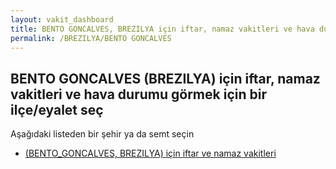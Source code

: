 ```yaml
---
layout: vakit_dashboard
title: BENTO GONCALVES, BREZILYA için iftar, namaz vakitleri ve hava durumu - ilçe/eyalet seç
permalink: /BREZILYA/BENTO GONCALVES
---
```


## BENTO GONCALVES (BREZILYA) için iftar, namaz vakitleri ve hava durumu  görmek için bir ilçe/eyalet seç

Aşağıdaki listeden bir şehir ya da semt seçin

* [ (BENTO_GONCALVES, BREZILYA) için iftar ve namaz vakitleri](/BREZILYA/BENTO_GONCALVES/)

<script type="text/javascript">
  var GLOBAL_COUNTRY = 'BREZILYA';
  var GLOBAL_CITY = 'BENTO GONCALVES';
  var GLOBAL_STATE = 'BENTO GONCALVES';
</script>
